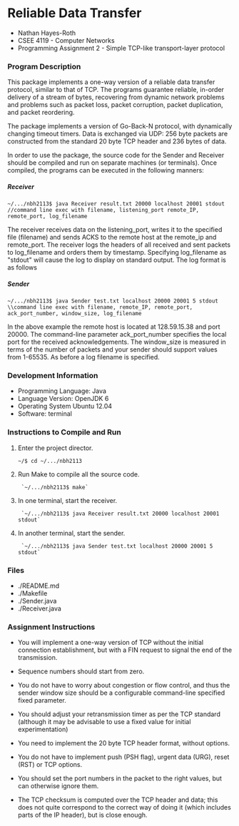 # Reliable Data Transfer

- Nathan Hayes-Roth
- CSEE 4119 - Computer Networks
- Programming Assignment 2 - Simple TCP-like transport-layer protocol


### Program Description

This package implements a one-way version of a reliable data transfer protocol, similar to that of TCP.
The programs guarantee reliable, in-order delivery of a stream of bytes, recovering from dynamic network
problems and problems such as packet loss, packet corruption, packet duplication, and packet reordering.

The package implements a version of Go-Back-N protocol, with dynamically changing timeout timers. 
Data is exchanged via UDP: 256 byte packets are constructed from the standard 20 byte TCP header and
236 bytes of data.

In order to use the package, the source code for the Sender and Receiver should be compiled and run on 
separate machines (or terminals). Once compiled, the programs can be executed in the following manners:

##### Receiver
```
~/.../nbh2113$ java Receiver result.txt 20000 localhost 20001 stdout
//command line exec with filename, listening_port remote_IP, remote_port, log_filename
```

The receiver receives data on the listening_port, writes it to the specified file (filename) and sends ACKS 
to the remote host at the remote_ip and remote_port. The receiver logs the headers of all received and sent 
packets to log_filename and orders them by timestamp. Specifying log_filename as "stdout" will cause the log 
to display on standard output. The log format is as follows

##### Sender
```
~/.../nbh2113$ java Sender test.txt localhost 20000 20001 5 stdout
\\command line exec with filename, remote_IP, remote_port, ack_port_number, window_size, log_filename
```

In the above example the remote host is located at 128.59.15.38 and port 20000. The command-line parameter 
ack_port_number specifies the local port for the received acknowledgements. The window_size is measured in 
terms of the number of packets and your sender should support values from 1-65535. As before a log filename 
is specified. 

### Development Information

- Programming Language: Java 
- Language Version: 	OpenJDK 6
- Operating System      Ubuntu 12.04	
- Software: 		terminal


### Instructions to Compile and Run

1. Enter the project director.
	
	`~/$ cd ~/.../nbh2113`

2. Run Make to compile all the source code.

        `~/.../nbh2113$ make`

3. In one terminal, start the receiver.

        `~/.../nbh2113$ java Receiver result.txt 20000 localhost 20001 stdout`

4. In another terminal, start the sender.

        `~/.../nbh2113$ java Sender test.txt localhost 20000 20001 5 stdout`


### Files

- ./README.md
- ./Makefile
- ./Sender.java
- ./Receiver.java


### Assignment Instructions

- You will implement a one-way version of TCP without the initial connection 
  establishment, but with a FIN request to signal the end of the transmission.

- Sequence numbers should start from zero.

- You do not have to worry about congestion or flow control, and thus the sender 
  window size should be a configurable command-line specified fixed parameter.

- You should adjust your retransmission timer as per the TCP standard (although 
  it may be advisable to use a fixed value for initial experimentation)

- You need to implement the 20 byte TCP header format, without options.

- You do not have to implement push (PSH flag), urgent data (URG), reset (RST) or 
  TCP options.

- You should set the port numbers in the packet to the right values, but can 
  otherwise ignore them.

- The TCP checksum is computed over the TCP header and data; this does not quite 
  correspond to the correct way of doing it (which includes parts of the IP header), but is close enough.
